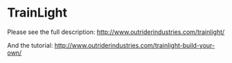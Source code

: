 # TrainLight

Please see the full description:
http://www.outriderindustries.com/trainlight/

And the tutorial:
http://www.outriderindustries.com/trainlight-build-your-own/
